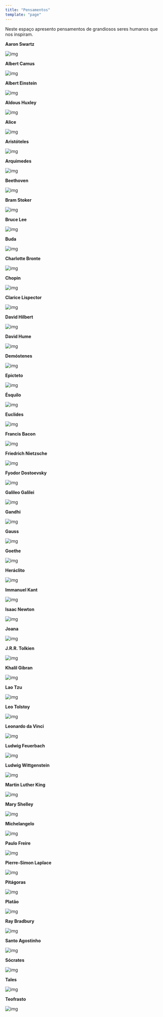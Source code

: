 ```yaml
---
title: "Pensamentos"
template: "page"
---
```


Neste espaço apresento pensamentos de grandiosos seres humanos que nos inspiram.

<b>Aaron Swartz</b>

![img](https://raw.githubusercontent.com/the-akira/akirablog/refs/heads/master/static/ideas/AaronSwartz.png)

<b>Albert Camus</b>

![img](https://raw.githubusercontent.com/the-akira/akirablog/refs/heads/master/static/ideas/AlbertCamus.png)

<b>Albert Einstein</b>

![img](https://raw.githubusercontent.com/the-akira/akirablog/refs/heads/master/static/ideas/AlbertEinstein.png)

<b>Aldous Huxley</b>

![img](https://raw.githubusercontent.com/the-akira/akirablog/refs/heads/master/static/ideas/AldousHuxley.png)

<b>Alice</b>

![img](https://raw.githubusercontent.com/the-akira/akirablog/refs/heads/master/static/ideas/Alice.png)

<b>Aristóteles</b>

![img](https://raw.githubusercontent.com/the-akira/akirablog/refs/heads/master/static/ideas/Aristoteles.png)

<b>Arquimedes</b>

![img](https://raw.githubusercontent.com/the-akira/akirablog/refs/heads/master/static/ideas/Arquimedes.png)

<b>Beethoven</b>

![img](https://raw.githubusercontent.com/the-akira/akirablog/refs/heads/master/static/ideas/Beethoven.png)

<b>Bram Stoker</b>

![img](https://raw.githubusercontent.com/the-akira/akirablog/refs/heads/master/static/ideas/BramStoker.png)

<b>Bruce Lee</b>

![img](https://raw.githubusercontent.com/the-akira/akirablog/refs/heads/master/static/ideas/BruceLee.png)

<b>Buda</b>

![img](https://raw.githubusercontent.com/the-akira/akirablog/refs/heads/master/static/ideas/Buda.png)

<b>Charlotte Bronte</b>

![img](https://raw.githubusercontent.com/the-akira/akirablog/refs/heads/master/static/ideas/CharlotteBronte.png)

<b>Chopin</b>

![img](https://raw.githubusercontent.com/the-akira/akirablog/refs/heads/master/static/ideas/Chopin.png)

<b>Clarice Lispector</b>

![img](https://raw.githubusercontent.com/the-akira/akirablog/refs/heads/master/static/ideas/ClariceLispector.png)

<b>David Hilbert</b>

![img](https://raw.githubusercontent.com/the-akira/akirablog/refs/heads/master/static/ideas/DavidHilbert.png)

<b>David Hume</b>

![img](https://raw.githubusercontent.com/the-akira/akirablog/refs/heads/master/static/ideas/DavidHume.png)

<b>Demóstenes</b>

![img](https://raw.githubusercontent.com/the-akira/akirablog/refs/heads/master/static/ideas/Demostenes.png)

<b>Epicteto</b>

![img](https://raw.githubusercontent.com/the-akira/akirablog/refs/heads/master/static/ideas/Epicteto.png)

<b>Ésquilo</b>

![img](https://raw.githubusercontent.com/the-akira/akirablog/refs/heads/master/static/ideas/Esquilo.png)

<b>Euclides</b>

![img](https://raw.githubusercontent.com/the-akira/akirablog/refs/heads/master/static/ideas/Euclides.png)

<b>Francis Bacon</b>

![img](https://raw.githubusercontent.com/the-akira/akirablog/refs/heads/master/static/ideas/FrancisBacon.png)

<b>Friedrich Nietzsche</b>

![img](https://raw.githubusercontent.com/the-akira/akirablog/refs/heads/master/static/ideas/FriedrichNietzsche.png)

<b>Fyodor Dostoevsky</b>

![img](https://raw.githubusercontent.com/the-akira/akirablog/refs/heads/master/static/ideas/FyodorDostoevsky.png)

<b>Galileo Galilei</b>

![img](https://raw.githubusercontent.com/the-akira/akirablog/refs/heads/master/static/ideas/GalileoGalilei.png)

<b>Gandhi</b>

![img](https://raw.githubusercontent.com/the-akira/akirablog/refs/heads/master/static/ideas/Gandhi.png)

<b>Gauss</b>

![img](https://raw.githubusercontent.com/the-akira/akirablog/refs/heads/master/static/ideas/Gauss.png)

<b>Goethe</b>

![img](https://raw.githubusercontent.com/the-akira/akirablog/refs/heads/master/static/ideas/Goethe.png)

<b>Heráclito</b>

![img](https://raw.githubusercontent.com/the-akira/akirablog/refs/heads/master/static/ideas/Heraclito.png)

<b>Immanuel Kant</b>

![img](https://raw.githubusercontent.com/the-akira/akirablog/refs/heads/master/static/ideas/ImmanuelKant.png)

<b>Isaac Newton</b>

![img](https://raw.githubusercontent.com/the-akira/akirablog/refs/heads/master/static/ideas/IsaacNewton.png)

<b>Joana</b>

![img](https://raw.githubusercontent.com/the-akira/akirablog/refs/heads/master/static/ideas/Joana.png)

<b>J.R.R. Tolkien</b>

![img](https://raw.githubusercontent.com/the-akira/akirablog/refs/heads/master/static/ideas/Tolkien.png)

<b>Khalil Gibran</b>

![img](https://raw.githubusercontent.com/the-akira/akirablog/refs/heads/master/static/ideas/KhalilGibran.png)

<b>Lao Tzu</b>

![img](https://raw.githubusercontent.com/the-akira/akirablog/refs/heads/master/static/ideas/LaoTzu.png)

<b>Leo Tolstoy</b>

![img](https://raw.githubusercontent.com/the-akira/akirablog/refs/heads/master/static/ideas/LeoTolstoy.png)

<b>Leonardo da Vinci</b>

![img](https://raw.githubusercontent.com/the-akira/akirablog/refs/heads/master/static/ideas/LeonardoDaVinci.png)

<b>Ludwig Feuerbach</b>

![img](https://raw.githubusercontent.com/the-akira/akirablog/refs/heads/master/static/ideas/LudwigFeuerbach.png)

<b>Ludwig Wittgenstein</b>

![img](https://raw.githubusercontent.com/the-akira/akirablog/refs/heads/master/static/ideas/LudwigWittgenstein.png)

<b>Martin Luther King</b>

![img](https://raw.githubusercontent.com/the-akira/akirablog/refs/heads/master/static/ideas/MLK.png)

<b>Mary Shelley</b>

![img](https://raw.githubusercontent.com/the-akira/akirablog/refs/heads/master/static/ideas/MaryShelley.png)

<b>Michelangelo</b>

![img](https://raw.githubusercontent.com/the-akira/akirablog/refs/heads/master/static/ideas/Michelangelo.png)

<b>Paulo Freire</b>

![img](https://raw.githubusercontent.com/the-akira/akirablog/refs/heads/master/static/ideas/PauloFreire.png)

<b>Pierre-Simon Laplace</b>

![img](https://raw.githubusercontent.com/the-akira/akirablog/refs/heads/master/static/ideas/Pierre-SimonLaplace.png)

<b>Pitágoras</b>

![img](https://raw.githubusercontent.com/the-akira/akirablog/refs/heads/master/static/ideas/Pitagoras.png)

<b>Platão</b>

![img](https://raw.githubusercontent.com/the-akira/akirablog/refs/heads/master/static/ideas/Platao.png)

<b>Ray Bradbury</b>

![img](https://raw.githubusercontent.com/the-akira/akirablog/refs/heads/master/static/ideas/RayBradbury.png)

<b>Santo Agostinho</b>

![img](https://raw.githubusercontent.com/the-akira/akirablog/refs/heads/master/static/ideas/SantoAgostinho.png)

<b>Sócrates</b>

![img](https://raw.githubusercontent.com/the-akira/akirablog/refs/heads/master/static/ideas/Socrates.png)

<b>Tales</b>

![img](https://raw.githubusercontent.com/the-akira/akirablog/refs/heads/master/static/ideas/Tales.png)

<b>Teofrasto</b>

![img](https://raw.githubusercontent.com/the-akira/akirablog/refs/heads/master/static/ideas/Teofrasto.png)
